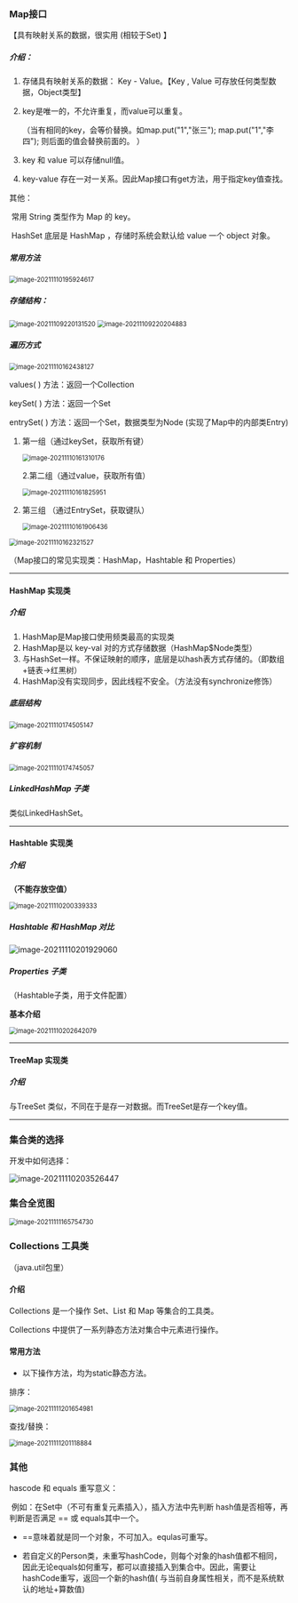 ### Map接口

【具有映射关系的数据，很实用 (相较于Set) 】

##### 介绍：

1. 存储具有映射关系的数据： Key - Value。【Key , Value 可存放任何类型数据，Object类型】

2. key是唯一的，不允许重复，而value可以重复。

   （当有相同的key，会等价替换。如map.put("1","张三"); map.put("1","李四"); 则后面的值会替换前面的。 ）

3. key 和 value 可以存储null值。

4. key-value 存在一对一关系。因此Map接口有get方法，用于指定key值查找。

其他：

​	常用 String 类型作为 Map 的 key。

​	HashSet 底层是 HashMap ，存储时系统会默认给 value 一个 object 对象。



##### 常用方法

<img src="C:\Users\10275\AppData\Roaming\Typora\typora-user-images\image-20211110195924617.png" alt="image-20211110195924617" style="zoom:80%;" />



##### 存储结构：

<img src="C:\Users\10275\AppData\Roaming\Typora\typora-user-images\image-20211109220131520.png" alt="image-20211109220131520" style="zoom:80%;" />

<img src="C:\Users\10275\AppData\Roaming\Typora\typora-user-images\image-20211109220204883.png" alt="image-20211109220204883" style="zoom:80%;" />



##### 遍历方式

<img src="C:\Users\10275\AppData\Roaming\Typora\typora-user-images\image-20211110162438127.png" alt="image-20211110162438127" style="zoom:80%;" />

values( ) 方法：返回一个Collection

keySet( ) 方法：返回一个Set

entrySet( ) 方法：返回一个Set，数据类型为Node (实现了Map中的内部类Entry)



1. 第一组（通过keySet，获取所有键）

   <img src="C:\Users\10275\AppData\Roaming\Typora\typora-user-images\image-20211110161310176.png" alt="image-20211110161310176" style="zoom:80%;" />

   

   2.第二组（通过value，获取所有值）

   <img src="C:\Users\10275\AppData\Roaming\Typora\typora-user-images\image-20211110161825951.png" alt="image-20211110161825951" style="zoom:80%;" />



3. 第三组 （通过EntrySet，获取键队）

   <img src="C:\Users\10275\AppData\Roaming\Typora\typora-user-images\image-20211110161906436.png" alt="image-20211110161906436" style="zoom:80%;" />

<img src="C:\Users\10275\AppData\Roaming\Typora\typora-user-images\image-20211110162321527.png" alt="image-20211110162321527" style="zoom:80%;" />



（Map接口的常见实现类：HashMap，Hashtable 和 Properties）



---

#### HashMap 实现类

##### 介绍

1. HashMap是Map接口使用频类最高的实现类
2. HashMap是以 key-val 对的方式存储数据（HashMap$Node类型）
3. 与HashSet一样。不保证映射的顺序，底层是以hash表方式存储的。（即数组+链表->红黑树）
4. HashMap没有实现同步，因此线程不安全。（方法没有synchronize修饰）

##### 底层结构

<img src="C:\Users\10275\AppData\Roaming\Typora\typora-user-images\image-20211110174505147.png" alt="image-20211110174505147" style="zoom:80%;" />



##### 扩容机制

<img src="C:\Users\10275\AppData\Roaming\Typora\typora-user-images\image-20211110174745057.png" alt="image-20211110174745057" style="zoom:80%;" />



##### LinkedHashMap 子类

类似LinkedHashSet。



---

#### Hashtable 实现类

##### 介绍

**（不能存放空值）**

<img src="C:\Users\10275\AppData\Roaming\Typora\typora-user-images\image-20211110200339333.png" alt="image-20211110200339333" style="zoom:80%;" />

##### Hashtable 和 HashMap 对比

![image-20211110201929060](C:\Users\10275\AppData\Roaming\Typora\typora-user-images\image-20211110201929060.png)



##### Properties 子类

（Hashtable子类，用于文件配置）

 **基本介绍**

<img src="C:\Users\10275\AppData\Roaming\Typora\typora-user-images\image-20211110202642079.png" alt="image-20211110202642079" style="zoom:80%;" />



---

#### TreeMap 实现类

 ##### 介绍

与TreeSet 类似，不同在于是存一对数据。而TreeSet是存一个key值。



---

### 集合类的选择

开发中如何选择：

<img src="C:\Users\10275\AppData\Roaming\Typora\typora-user-images\image-20211110203526447.png" alt="image-20211110203526447"  />



### 集合全览图

<img src="C:\Users\10275\AppData\Roaming\Typora\typora-user-images\image-20211111165754730.png" alt="image-20211111165754730" style="zoom:80%;" />



### Collections 工具类

（java.util包里）

#### 介绍

Collections 是一个操作 Set、List 和 Map 等集合的工具类。

Collections 中提供了一系列静态方法对集合中元素进行操作。



#### 常用方法

- 以下操作方法，均为static静态方法。

排序：

<img src="C:\Users\10275\AppData\Roaming\Typora\typora-user-images\image-20211111201654981.png" alt="image-20211111201654981" style="zoom:80%;" />

查找/替换：

<img src="C:\Users\10275\AppData\Roaming\Typora\typora-user-images\image-20211111201118884.png" alt="image-20211111201118884" style="zoom:80%;" />



### 其他

hascode 和 equals 重写意义：

​	例如：在Set中（不可有重复元素插入），插入方法中先判断 hash值是否相等，再判断是否满足 == 或 equals其中一个。

- ==意味着就是同一个对象，不可加入。equlas可重写。

- 若自定义的Person类，未重写hashCode，则每个对象的hash值都不相同，因此无论equals如何重写，都可以直接插入到集合中。因此，需要让hashCode重写，返回一个新的hash值( 与当前自身属性相关，而不是系统默认的地址+算数值)